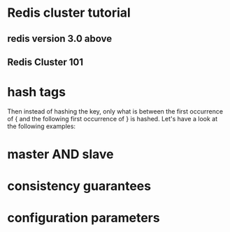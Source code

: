 # Redis cluster tutorial

## redis version 3.0 above
## Redis Cluster 101

# hash tags
Then instead of hashing the key, only what is between the first occurrence of { and the following first occurrence of } is hashed. Let's have a look at the following examples:

# master AND slave
# consistency guarantees
# configuration parameters
# 